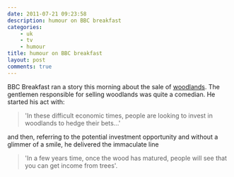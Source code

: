 ```yaml
---
date: 2011-07-21 09:23:58
description: humour on BBC breakfast
categories:
    - uk
    - tv
    - humour
title: humour on BBC breakfast
layout: post
comments: true
---
```

BBC Breakfast ran a story this morning about the sale of
[woodlands](http://www.woodlands.co.uk/buying-a-wood/). The gentlemen
responsible for selling woodlands was quite a comedian. He started his
act with:

> 'In these difficult economic times, people are looking to invest in
> woodlands to hedge their bets...'

and then, referring to the potential investment opportunity and
without a glimmer of a smile, he delivered the immaculate line

> 'In a few years time, once the wood has matured, people will see
> that you can get income from trees'.
